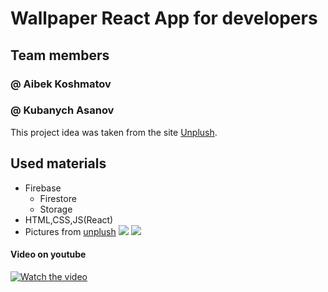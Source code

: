 # Wallpaper React App for developers
## Team members
### @ Aibek Koshmatov
### @ Kubanych Asanov

This project idea was taken from the site [Unplush](https://unsplash.com/).

## Used materials
* Firebase
    * Firestore
    * Storage
* HTML,CSS,JS(React)
* Pictures from [unplush](https://unsplash.com/) 
![](https://imgur.com/undefined)
![](https://imgur.com/undefined)
#### Video on youtube 
[![Watch the video](https://i.imgur.com/vKb2F1B.png)](https://www.youtube.com/watch?v=M1jtgSYxtQY)
